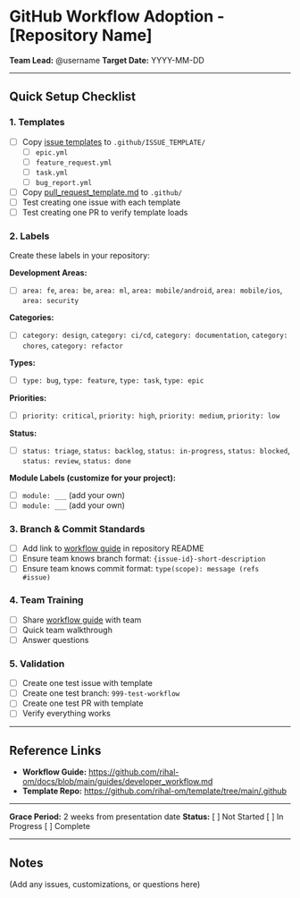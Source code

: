 # GitHub Workflow Adoption - [Repository Name]

**Team Lead:** @username
**Target Date:** YYYY-MM-DD

---

## Quick Setup Checklist

### 1. Templates
- [ ] Copy [issue templates](https://github.com/rihal-om/template/tree/main/.github/ISSUE_TEMPLATE) to `.github/ISSUE_TEMPLATE/`
  - [ ] `epic.yml`
  - [ ] `feature_request.yml`
  - [ ] `task.yml`
  - [ ] `bug_report.yml`
- [ ] Copy [pull_request_template.md](https://github.com/rihal-om/template/blob/main/.github/pull_request_template.md) to `.github/`
- [ ] Test creating one issue with each template
- [ ] Test creating one PR to verify template loads

### 2. Labels
Create these labels in your repository:

**Development Areas:**
- [ ] `area: fe`, `area: be`, `area: ml`, `area: mobile/android`, `area: mobile/ios`, `area: security`

**Categories:**
- [ ] `category: design`, `category: ci/cd`, `category: documentation`, `category: chores`, `category: refactor`

**Types:**
- [ ] `type: bug`, `type: feature`, `type: task`, `type: epic`

**Priorities:**
- [ ] `priority: critical`, `priority: high`, `priority: medium`, `priority: low`

**Status:**
- [ ] `status: triage`, `status: backlog`, `status: in-progress`, `status: blocked`, `status: review`, `status: done`

**Module Labels (customize for your project):**
- [ ] `module: ___` (add your own)
- [ ] `module: ___` (add your own)

### 3. Branch & Commit Standards
- [ ] Add link to [workflow guide](https://github.com/rihal-om/docs/blob/main/guides/developer_workflow.md) in repository README
- [ ] Ensure team knows branch format: `{issue-id}-short-description`
- [ ] Ensure team knows commit format: `type(scope): message (refs #issue)`

### 4. Team Training
- [ ] Share [workflow guide](https://github.com/rihal-om/docs/blob/main/guides/developer_workflow.md) with team
- [ ] Quick team walkthrough
- [ ] Answer questions

### 5. Validation
- [ ] Create one test issue with template
- [ ] Create one test branch: `999-test-workflow`
- [ ] Create one test PR with template
- [ ] Verify everything works

---

## Reference Links

- **Workflow Guide:** https://github.com/rihal-om/docs/blob/main/guides/developer_workflow.md
- **Template Repo:** https://github.com/rihal-om/template/tree/main/.github

---

**Grace Period:** 2 weeks from presentation date
**Status:** [ ] Not Started [ ] In Progress [ ] Complete

---

## Notes

(Add any issues, customizations, or questions here)
